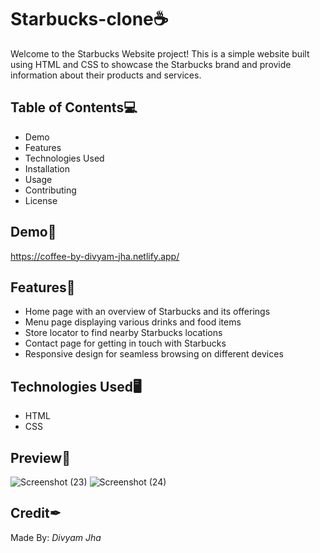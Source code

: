 # Starbucks-clone☕
Welcome to the Starbucks Website project! This is a simple website built using HTML and CSS to showcase the Starbucks brand and provide information about their products and services.
## Table of Contents💻
- Demo
- Features
- Technologies Used 
- Installation
- Usage
- Contributing
- License

## Demo🔗
https://coffee-by-divyam-jha.netlify.app/

## Features🔑
- Home page with an overview of Starbucks and its offerings
- Menu page displaying various drinks and food items
- Store locator to find nearby Starbucks locations
- Contact page for getting in touch with Starbucks
- Responsive design for seamless browsing on different devices

## Technologies Used🖥
- HTML
- CSS

## Preview📸
![Screenshot (23)](https://github.com/Divyamjha007/coco/assets/132698449/7fc46bf4-a58b-425e-b69a-6e03525005e6)
![Screenshot (24)](https://github.com/Divyamjha007/coco/assets/132698449/615a5dab-603c-4ae1-9723-c821d9284a3e)

## Credit✒
Made By: *Divyam Jha*
